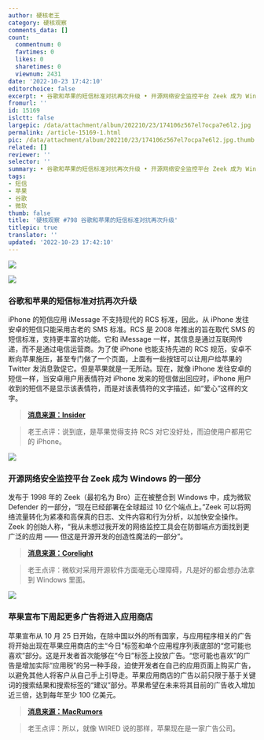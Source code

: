 ```yaml
---
author: 硬核老王
category: 硬核观察
comments_data: []
count:
  commentnum: 0
  favtimes: 0
  likes: 0
  sharetimes: 0
  viewnum: 2431
date: '2022-10-23 17:42:10'
editorchoice: false
excerpt: • 谷歌和苹果的短信标准对抗再次升级 • 开源网络安全监控平台 Zeek 成为 Windows 的一部分 • 苹果宣布下周起更多广告将进入应用商店
fromurl: ''
id: 15169
islctt: false
largepic: /data/attachment/album/202210/23/174106z567el7ocpa7e6l2.jpg
permalink: /article-15169-1.html
pic: /data/attachment/album/202210/23/174106z567el7ocpa7e6l2.jpg.thumb.jpg
related: []
reviewer: ''
selector: ''
summary: • 谷歌和苹果的短信标准对抗再次升级 • 开源网络安全监控平台 Zeek 成为 Windows 的一部分 • 苹果宣布下周起更多广告将进入应用商店
tags:
- 短信
- 苹果
- 谷歌
- 微软
thumb: false
title: '硬核观察 #798 谷歌和苹果的短信标准对抗再次升级'
titlepic: true
translator: ''
updated: '2022-10-23 17:42:10'
---
```


![](/data/attachment/album/202210/23/174106z567el7ocpa7e6l2.jpg)


![](/data/attachment/album/202210/23/174114vchlyyyhtxyhh1zg.jpg)


### 谷歌和苹果的短信标准对抗再次升级


iPhone 的短信应用 iMessage 不支持现代的 RCS 标准，因此，从 iPhone 发往安卓的短信只能采用古老的 SMS 标准。RCS 是 2008 年推出的旨在取代 SMS 的短信标准，支持更丰富的功能。它和 iMessage 一样，其信息是通过互联网传递，而不是通过电信运营商。为了使 iPhone 也能支持先进的 RCS 规范，安卓不断向苹果施压，甚至专门做了一个页面，上面有一些按钮可以让用户给苹果的 Twitter 发消息敦促它。但是苹果就是一无所动。现在，就像 iPhone 发往安卓的短信一样，当安卓用户用表情符对 iPhone 发来的短信做出回应时，iPhone 用户收到的短信不是显示该表情符，而是对该表情符的文字描述，如“爱心”这样的文字。



> 
> **[消息来源：Insider](https://www.businessinsider.com/google-messages-android-update-iphone-reacted-texts-imessage-2022-10)**
> 
> 
> 



> 
> 老王点评：说到底，是苹果觉得支持 RCS 对它没好处，而迫使用户都用它的 iPhone。
> 
> 
> 


![](/data/attachment/album/202210/23/174127f5ooa4o888u6m65m.jpg)


### 开源网络安全监控平台 Zeek 成为 Windows 的一部分


发布于 1998 年的 Zeek（最初名为 Bro）正在被整合到 Windows 中，成为微软 Defender 的一部分，“现在已经部署在全球超过 10 亿个端点上。”Zeek 可以将网络流量转化为紧凑和高保真的日志、文件内容和行为分析，以加快安全操作。Zeek 的创始人称，“我从未想过我开发的网络监控工具会在防御端点方面找到更广泛的应用 —— 但这是开源开发的创造性魔法的一部分”。



> 
> **[消息来源：Corelight](https://corelight.com/company/zeek-now-component-of-microsoft-windows)**
> 
> 
> 



> 
> 老王点评：微软对采用开源软件方面毫无心理障碍，凡是好的都会想办法拿到 Windows 里面。
> 
> 
> 


![](/data/attachment/album/202210/23/174148wii3p71oc9d18dfm.jpg)


### 苹果宣布下周起更多广告将进入应用商店


苹果宣布从 10 月 25 日开始，在除中国以外的所有国家，与应用程序相关的广告将开始出现在苹果应用商店的主“今日”标签和单个应用程序列表底部的“您可能也喜欢”部分。这是开发者首次能够在“今日”标签上投放广告。“您可能也喜欢”的广告是增加实际“应用税”的另一种手段，迫使开发者在自己的应用页面上购买广告，以避免其他人将客户从自己手上引导走。苹果应用商店的广告以前只限于基于关键词的搜索结果和搜索标签的“建议”部分。苹果希望在未来将其目前的广告收入增加近三倍，达到每年至少 100 亿美元。



> 
> **[消息来源：MacRumors](https://www.macrumors.com/2022/10/22/apple-announces-more-app-store-ads/)**
> 
> 
> 



> 
> 老王点评：所以，就像 WIRED 说的那样，苹果现在是一家广告公司。
> 
> 
>